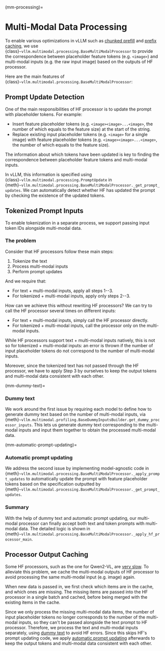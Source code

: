 (mm-processing)=

# Multi-Modal Data Processing

To enable various optimizations in vLLM such as [chunked prefill](#chunked-prefill) and [prefix caching](#automatic-prefix-caching), we use {class}`~vllm.multimodal.processing.BaseMultiModalProcessor` to provide the correspondence between placeholder feature tokens (e.g. `<image>`) and multi-modal inputs (e.g. the raw input image) based on the outputs of HF processor.

Here are the main features of {class}`~vllm.multimodal.processing.BaseMultiModalProcessor`:

## Prompt Update Detection

One of the main responsibilities of HF processor is to update the prompt with placeholder tokens. For example:

- Insert feature placeholder tokens (e.g. `<image><image>...<image>`, the number of which equals to the feature size) at the start of the string.
- Replace existing input placeholder tokens (e.g. `<image>` for a single image) with feature placeholder tokens (e.g. `<image><image>...<image>`, the number of which equals to the feature size).

The information about which tokens have been updated is key to finding the correspondence between placeholder feature tokens and multi-modal inputs.

In vLLM, this information is specified using {class}`~vllm.multimodal.processing.PromptUpdate` in {meth}`~vllm.multimodal.processing.BaseMultiModalProcessor._get_prompt_updates`. We can automatically detect whether HF has updated the prompt by checking the existence of the updated tokens.

## Tokenized Prompt Inputs

To enable tokenization in a separate process, we support passing input token IDs alongside multi-modal data.

### The problem

Consider that HF processors follow these main steps:

1. Tokenize the text
2. Process multi-modal inputs
3. Perform prompt updates

And we require that:

- For text + multi-modal inputs, apply all steps 1--3.
- For tokenized + multi-modal inputs, apply only steps 2--3.

How can we achieve this without rewriting HF processors? We can try to call the HF processor several times on different inputs:

- For text + multi-modal inputs, simply call the HF processor directly.
- For tokenized + multi-modal inputs, call the processor only on the multi-modal inputs.

While HF processors support text + multi-modal inputs natively, this is not so for tokenized + multi-modal inputs: an error is thrown if the number of input placeholder tokens do not correspond to the number of multi-modal inputs.

Moreover, since the tokenized text has not passed through the HF processor, we have to apply Step 3 by ourselves to keep the output tokens and multi-modal data consistent with each other.

(mm-dummy-text)=

### Dummy text

We work around the first issue by requiring each model to define how to generate dummy text based on the number of multi-modal inputs, via {meth}`~vllm.multimodal.profiling.BaseDummyInputsBuilder.get_dummy_processor_inputs`. This lets us generate dummy text corresponding to the multi-modal inputs and input them together to obtain the processed multi-modal data.

(mm-automatic-prompt-updating)=

### Automatic prompt updating

We address the second issue by implementing model-agnostic code in
{meth}`~vllm.multimodal.processing.BaseMultiModalProcessor._apply_prompt_updates` to automatically update the prompt with feature placeholder tokens based on the specification outputted by {meth}`~vllm.multimodal.processing.BaseMultiModalProcessor._get_prompt_updates`.

### Summary

With the help of dummy text and automatic prompt updating, our multi-modal processor can finally accept both text and token prompts with multi-modal data. The detailed logic is shown in {meth}`~vllm.multimodal.processing.BaseMultiModalProcessor._apply_hf_processor_main`.

## Processor Output Caching

Some HF processors, such as the one for Qwen2-VL, are [very slow](gh-issue:9238). To alleviate this problem, we cache the multi-modal outputs of HF processor to avoid processing the same multi-modal input (e.g. image) again.

When new data is passed in, we first check which items are in the cache, and which ones are missing. The missing items are passed into the HF processor in a single batch and cached, before being merged with the existing items in the cache.

Since we only process the missing multi-modal data items, the number of input placeholder tokens no longer corresponds to the number of the multi-modal inputs, so they can't be passed alongside the text prompt to HF processor. Therefore, we process the text and multi-modal inputs separately, using [dummy text](#mm-dummy-text) to avoid HF errors. Since this skips HF's prompt updating code, we apply [automatic prompt updating](#mm-automatic-prompt-updating) afterwards to keep the output tokens and multi-modal data consistent with each other.

